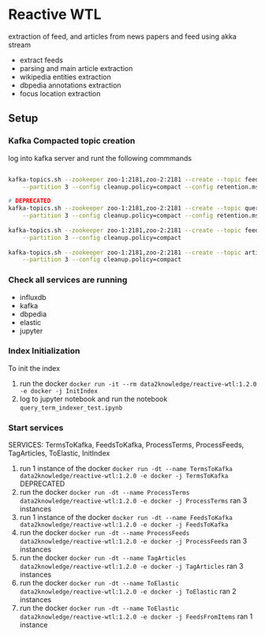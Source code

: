 # Reactive WTL

extraction of feed, and articles from news papers and feed using akka stream

- extract feeds
- parsing and main article extraction
- wikipedia entities extraction
- dbpedia annotations extraction
- focus location extraction

## Setup

### Kafka Compacted topic creation

log into kafka server and runt the following commmands

```bash

kafka-topics.sh --zookeeper zoo-1:2181,zoo-2:2181 --create --topic feeds --replication-factor 2 \
    --partition 3 --config cleanup.policy=compact --config retention.ms=43200000

# DEPRECATED
kafka-topics.sh --zookeeper zoo-1:2181,zoo-2:2181 --create --topic query_terms --replication-factor 2 \
    --partition 3 --config cleanup.policy=compact --config retention.ms=43200000
    
kafka-topics.sh --zookeeper zoo-1:2181,zoo-2:2181 --create --topic feed_items --replication-factor 2 \
    --partition 3 --config cleanup.policy=compact
    
kafka-topics.sh --zookeeper zoo-1:2181,zoo-2:2181 --create --topic articles --replication-factor 2 \
    --partition 3 --config cleanup.policy=compact

```

### Check all services are running

- influxdb
- kafka
- dbpedia
- elastic
- jupyter

### Index Initialization
To init the index 

1. run the docker `docker run -it --rm data2knowledge/reactive-wtl:1.2.0 -e docker -j InitIndex`
2. log to jupyter notebook and run the notebook `query_term_indexer_test.ipynb`

### Start services

SERVICES: TermsToKafka, FeedsToKafka, ProcessTerms, ProcessFeeds, TagArticles, ToElastic, InitIndex

1. run 1 instance of the docker `docker run -dt --name TermsToKafka data2knowledge/reactive-wtl:1.2.0 -e docker -j TermsToKafka` DEPRECATED
2. run the docker `docker run -dt --name ProcessTerms data2knowledge/reactive-wtl:1.2.0 -e docker -j ProcessTerms` ran 3 instances
3. run 1 instance of the docker `docker run -dt --name FeedsToKafka data2knowledge/reactive-wtl:1.2.0 -e docker -j FeedsToKafka`
4. run the docker `docker run -dt --name ProcessFeeds data2knowledge/reactive-wtl:1.2.0 -e docker -j ProcessFeeds` ran 3 instances
5. run the docker `docker run -dt --name TagArticles data2knowledge/reactive-wtl:1.2.0 -e docker -j TagArticles` ran 3 instances
6. run the docker `docker run -dt --name ToElastic data2knowledge/reactive-wtl:1.2.0 -e docker -j ToElastic` ran 2 instances
7. run the docker `docker run -dt --name ToElastic data2knowledge/reactive-wtl:1.2.0 -e docker -j FeedsFromItems` ran 1 instance 